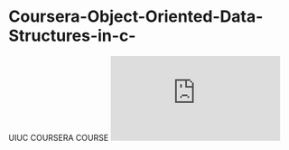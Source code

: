 # Coursera-Object-Oriented-Data-Structures-in-c-
UIUC COURSERA COURSE
![alt text](https://github.com/Parth-Patel0105/Coursera-Object-Oriented-Data-Structures-in-c-/blob/master/UIUC-%20OO-C%2B%2B%20Cert.pdf)

